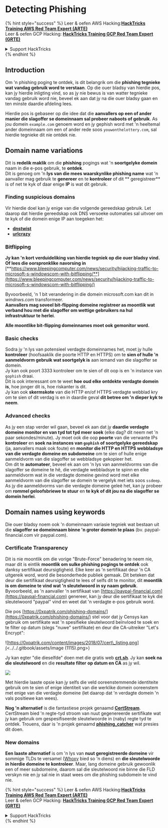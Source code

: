 # Detecting Phishing

{% hint style="success" %}
Leer & oefen AWS Hacking:<img src="/.gitbook/assets/arte.png" alt="" data-size="line">[**HackTricks Training AWS Red Team Expert (ARTE)**](https://training.hacktricks.xyz/courses/arte)<img src="/.gitbook/assets/arte.png" alt="" data-size="line">\
Leer & oefen GCP Hacking: <img src="/.gitbook/assets/grte.png" alt="" data-size="line">[**HackTricks Training GCP Red Team Expert (GRTE)**<img src="/.gitbook/assets/grte.png" alt="" data-size="line">](https://training.hacktricks.xyz/courses/grte)

<details>

<summary>Support HackTricks</summary>

* Kyk na die [**subskripsie planne**](https://github.com/sponsors/carlospolop)!
* **Sluit aan by die** 💬 [**Discord groep**](https://discord.gg/hRep4RUj7f) of die [**telegram groep**](https://t.me/peass) of **volg** ons op **Twitter** 🐦 [**@hacktricks\_live**](https://twitter.com/hacktricks\_live)**.**
* **Deel hacking truuks deur PRs in te dien na die** [**HackTricks**](https://github.com/carlospolop/hacktricks) en [**HackTricks Cloud**](https://github.com/carlospolop/hacktricks-cloud) github repos.

</details>
{% endhint %}

## Introduction

Om 'n phishing poging te ontdek, is dit belangrik om die **phishing tegnieke wat vandag gebruik word te verstaan**. Op die ouer bladsy van hierdie pos, kan jy hierdie inligting vind, so as jy nie bewus is van watter tegnieke vandag gebruik word nie, beveel ek aan dat jy na die ouer bladsy gaan en ten minste daardie afdeling lees.

Hierdie pos is gebaseer op die idee dat die **aanvallers op een of ander manier die slagoffer se domeinnaam sal probeer naboots of gebruik**. As jou domein `example.com` genoem word en jy gephish word met 'n heeltemal ander domeinnaam om een of ander rede soos `youwonthelottery.com`, sal hierdie tegnieke dit nie ontdek nie.

## Domain name variations

Dit is **redelik maklik** om die **phishing** pogings wat 'n **soortgelyke domein** naam in die e-pos gebruik, te **ontdek**.\
Dit is genoeg om 'n **lys van die mees waarskynlike phishing name** wat 'n aanvaller mag gebruik te **genereer** en te **kontroleer** of dit ** geregistreer** is of net te kyk of daar enige **IP** is wat dit gebruik.

### Finding suspicious domains

Vir hierdie doel kan jy enige van die volgende gereedskap gebruik. Let daarop dat hierdie gereedskap ook DNS versoeke outomaties sal uitvoer om te kyk of die domein enige IP aan toegeken het:

* [**dnstwist**](https://github.com/elceef/dnstwist)
* [**urlcrazy**](https://github.com/urbanadventurer/urlcrazy)

### Bitflipping

**Jy kan 'n kort verduideliking van hierdie tegniek op die ouer bladsy vind. Of lees die oorspronklike navorsing in** [**https://www.bleepingcomputer.com/news/security/hijacking-traffic-to-microsoft-s-windowscom-with-bitflipping/**](https://www.bleepingcomputer.com/news/security/hijacking-traffic-to-microsoft-s-windowscom-with-bitflipping/)

Byvoorbeeld, 'n 1 bit verandering in die domein microsoft.com kan dit in _windnws.com_ transformeer.\
**Aanvallers mag soveel bit-flipping domeine registreer as moontlik wat verband hou met die slagoffer om wettige gebruikers na hul infrastruktuur te herlei**.

**Alle moontlike bit-flipping domeinnames moet ook gemonitor word.**

### Basic checks

Sodra jy 'n lys van potensieel verdagte domeinnames het, moet jy hulle **kontroleer** (hoofsaaklik die poorte HTTP en HTTPS) om te **sien of hulle 'n aanmeldvorm gebruik wat soortgelyk is** aan iemand van die slagoffer se domein.\
Jy kan ook poort 3333 kontroleer om te sien of dit oop is en 'n instance van `gophish` draai.\
Dit is ook interessant om te weet **hoe oud elke ontdekte verdagte domein is**, hoe jonger dit is, hoe riskanter is dit.\
Jy kan ook **skermskote** van die HTTP en/of HTTPS verdagte webblad kry om te sien of dit verdag is en in daardie geval **dit betree om 'n dieper kyk te neem**.

### Advanced checks

As jy een stap verder wil gaan, beveel ek aan dat jy **daardie verdagte domeine monitor en van tyd tot tyd meer soek** (elke dag? dit neem net 'n paar sekondes/minute). Jy moet ook die oop **poorte** van die verwante IPs **kontroleer** en **soek na instances van `gophish` of soortgelyke gereedskap** (ja, aanvallers maak ook foute) en **monitor die HTTP en HTTPS webbladsye van die verdagte domeine en subdomeine** om te sien of hulle enige aanmeldvorm van die slagoffer se webbladsye gekopieer het.\
Om dit te **automateer**, beveel ek aan om 'n lys van aanmeldvorms van die slagoffer se domeine te hê, die verdagte webbladsye te spinn en elke aanmeldvorm wat in die verdagte domeine gevind word met elke aanmeldvorm van die slagoffer se domein te vergelyk met iets soos `ssdeep`.\
As jy die aanmeldvorms van die verdagte domeine geleë het, kan jy probeer om **rommel geloofsbriewe te stuur** en **te kyk of dit jou na die slagoffer se domein herlei**.

## Domain names using keywords

Die ouer bladsy noem ook 'n domeinnaam variasie tegniek wat bestaan uit die **slagoffer se domeinnaam binne 'n groter domein te plaas** (bv. paypal-financial.com vir paypal.com).

### Certificate Transparency

Dit is nie moontlik om die vorige "Brute-Force" benadering te neem nie, maar dit is eintlik **moontlik om sulke phishing pogings te ontdek** ook danksy sertifikaat deursigtigheid. Elke keer as 'n sertifikaat deur 'n CA uitgereik word, word die besonderhede publiek gemaak. Dit beteken dat deur die sertifikaat deursigtigheid te lees of selfs dit te monitor, dit **moontlik is om domeine te vind wat 'n sleutelwoord in sy naam gebruik**. Byvoorbeeld, as 'n aanvaller 'n sertifikaat van [https://paypal-financial.com](https://paypal-financial.com) genereer, kan jy deur die sertifikaat te kyk die sleutelwoord "paypal" vind en weet dat 'n verdagte e-pos gebruik word.

Die pos [https://0xpatrik.com/phishing-domains/](https://0xpatrik.com/phishing-domains/) stel voor dat jy Censys kan gebruik om sertifikate wat 'n spesifieke sleutelwoord beïnvloed te soek en te filter op datum (slegs "nuwe" sertifikate) en deur die CA-uitreiker "Let's Encrypt":

![https://0xpatrik.com/content/images/2018/07/cert\_listing.png](<../../.gitbook/assets/image (1115).png>)

Jy kan egter "die dieselfde" doen met die gratis web [**crt.sh**](https://crt.sh). Jy kan **soek na die sleutelwoord** en die **resultate filter** **op datum en CA** as jy wil.

![](<../../.gitbook/assets/image (519).png>)

Met hierdie laaste opsie kan jy selfs die veld ooreenstemmende identiteite gebruik om te sien of enige identiteit van die werklike domein ooreenstem met enige van die verdagte domeine (let daarop dat 'n verdagte domein 'n vals positiewe kan wees).

**Nog 'n alternatief** is die fantastiese projek genaamd [**CertStream**](https://medium.com/cali-dog-security/introducing-certstream-3fc13bb98067). CertStream bied 'n regte-tyd stroom van nuut gegenereerde sertifikate wat jy kan gebruik om gespesifiseerde sleutelwoorde in (naby) regte tyd te ontdek. Trouens, daar is 'n projek genaamd [**phishing\_catcher**](https://github.com/x0rz/phishing\_catcher) wat presies dit doen.

### **New domains**

**Een laaste alternatief** is om 'n lys van **nuut geregistreerde domeine** vir sommige TLDs te versamel ([Whoxy](https://www.whoxy.com/newly-registered-domains/) bied so 'n diens) en **die sleutelwoorde in hierdie domeine te kontroleer**. Maar, lang domeine gebruik gewoonlik een of meer subdomeine, daarom sal die sleutelwoord nie binne die FLD verskyn nie en jy sal nie in staat wees om die phishing subdomein te vind nie.

{% hint style="success" %}
Leer & oefen AWS Hacking:<img src="/.gitbook/assets/arte.png" alt="" data-size="line">[**HackTricks Training AWS Red Team Expert (ARTE)**](https://training.hacktricks.xyz/courses/arte)<img src="/.gitbook/assets/arte.png" alt="" data-size="line">\
Leer & oefen GCP Hacking: <img src="/.gitbook/assets/grte.png" alt="" data-size="line">[**HackTricks Training GCP Red Team Expert (GRTE)**<img src="/.gitbook/assets/grte.png" alt="" data-size="line">](https://training.hacktricks.xyz/courses/grte)

<details>

<summary>Support HackTricks</summary>

* Kyk na die [**subskripsie planne**](https://github.com/sponsors/carlospolop)!
* **Sluit aan by die** 💬 [**Discord groep**](https://discord.gg/hRep4RUj7f) of die [**telegram groep**](https://t.me/peass) of **volg** ons op **Twitter** 🐦 [**@hacktricks\_live**](https://twitter.com/hacktricks\_live)**.**
* **Deel hacking truuks deur PRs in te dien na die** [**HackTricks**](https://github.com/carlospolop/hacktricks) en [**HackTricks Cloud**](https://github.com/carlospolop/hacktricks-cloud) github repos.

</details>
{% endhint %}
